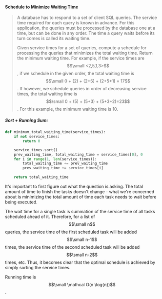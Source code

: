 #### Schedule to Minimize Waiting Time

> A database has to respond to a set of client SQL queries. The service time required for each query is known in advance. For this application, the queries must be processed by the database one at a time, but can be done in any order. The time a query waits before its turn comes is called its waiting time.
>
> Given service times for a set of queries, compute a schedule for processing the queries that minimizes the total waiting time. Return the minimum waiting time. For example, if the service times are $$\small <2,5,1,3>$$, if we schedule in the given order, the total waiting time is $$\small 0 + (2) + (2+5) + (2+5+1) = 17$$. If however, we schedule queries in order of decreasing service times, the total waiting time is $$\small 0 + (5) + (5+3) + (5+3+2)=23$$. For this example, the minimum waiting time is 10.

##### Sort + Running Sum:

```py
def minimum_total_waiting_time(service_times):
    if not service_times:
        return 0

    service_times.sort()
    prev_waiting_time, total_waiting_time = service_times[0], 0
    for i in range(1, len(service_times)):
        total_waiting_time += prev_waiting_time
        prev_waiting_time += service_times[i]
        
    return total_waiting_time
```

It's important to first figure out what the question is asking. The total amount of time to finish the tasks doesn't change - what we're concerned about is minimizing the total amount of time each task needs to wait before being executed. 

The wait time for a single task is summation of the service time of all tasks scheduled ahead of it. Therefore, for a list of $$\small n$$ queries, the service time of the first scheduled task will be added $$\small n-1$$ times, the service time of the second scheduled task will be added $$\small n-2$$ times, etc. Thus, it becomes clear that the optimal schedule is achieved by simply sorting the service times.

Running time is $$\small \mathcal O(n \log{n})$$.

